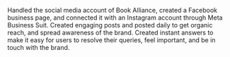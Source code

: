 Handled the social media account of Book Alliance, created a Facebook business page, and connected it with an Instagram account through Meta Business Suit. Created engaging posts and posted daily to get organic reach, and spread awareness of the brand. Created instant answers to make it easy for users to resolve their queries, feel important, and be in touch with the brand.


